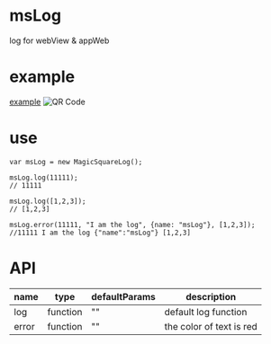# msLog
log for webView &amp; appWeb


# example
[example](https://martin-bai.github.io/msLog/example/index.html)
![QR Code](./QRCode.jpg)

# use
```
var msLog = new MagicSquareLog();

msLog.log(11111); 
// 11111

msLog.log([1,2,3]);
// [1,2,3]

msLog.error(11111, "I am the log", {name: "msLog"}, [1,2,3]); 
//11111 I am the log {"name":"msLog"} [1,2,3]

```

# API

| name          | type           | defaultParams | description |
| ------------- | -------------  | ------------- | ----------- |
| log           | function       | ""            | default log function |
| error         | function       | ""            | the color of text is red |
